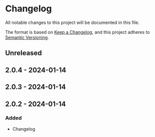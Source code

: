 # Changelog

All notable changes to this project will be documented in this file.

The format is based on [Keep a Changelog](https://keepachangelog.com/en/1.0.0/),
and this project adheres to [Semantic Versioning](https://semver.org/spec/v2.0.0.html).

## Unreleased

## 2.0.4 - 2024-01-14

## 2.0.3 - 2024-01-14

## 2.0.2 - 2024-01-14
### Added
- Changelog
